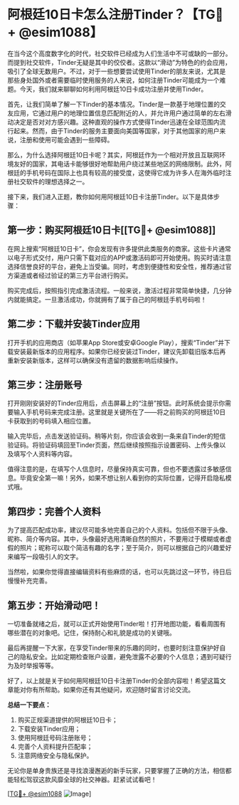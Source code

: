 # 阿根廷10日卡怎么注册Tinder？【TG💪+ @esim1088】

在当今这个高度数字化的时代，社交软件已经成为人们生活中不可或缺的一部分。而提到社交软件，Tinder无疑是其中的佼佼者。这款以“滑动”为特色的约会应用，吸引了全球无数用户。不过，对于一些想要尝试使用Tinder的朋友来说，尤其是那些身处国外或者需要临时使用服务的人来说，如何注册Tinder可能成为一个难题。今天，我们就来聊聊如何利用阿根廷10日卡成功注册并使用Tinder。

首先，让我们简单了解一下Tinder的基本情况。Tinder是一款基于地理位置的交友应用，它通过用户的地理位置信息匹配附近的人，并允许用户通过简单的左右滑动决定是否对对方感兴趣。这种直观的操作方式使得Tinder迅速在全球范围内流行起来。然而，由于Tinder的服务主要面向美国等国家，对于其他国家的用户来说，注册和使用可能会遇到一些障碍。

那么，为什么选择阿根廷10日卡呢？其实，阿根廷作为一个相对开放且互联网环境友好的国家，其电话卡能够很好地帮助用户绕过某些地区的网络限制。此外，阿根廷的手机号码在国际上也具有较高的接受度，这使得它成为许多人在海外临时注册社交软件的理想选择之一。

接下来，我们进入正题，教你如何用阿根廷10日卡注册Tinder。以下是具体步骤：

## 第一步：购买阿根廷10日卡[[TG💪+ @esim1088]]

在网上搜索“阿根廷10日卡”，你会发现有许多提供此类服务的商家。这些卡片通常以电子形式交付，用户只需下载对应的APP或激活码即可开始使用。购买时请注意选择信誉良好的平台，避免上当受骗。同时，考虑到便捷性和安全性，推荐通过官方渠道或者经过验证的第三方平台进行购买。

购买完成后，按照指引完成激活流程。一般来说，激活过程非常简单快捷，几分钟内就能搞定。一旦激活成功，你就拥有了属于自己的阿根廷手机号码啦！

## 第二步：下载并安装Tinder应用

打开手机的应用商店（如苹果App Store或安卓Google Play），搜索“Tinder”并下载安装最新版本的应用程序。如果你已经安装过Tinder，建议先卸载旧版本后再重新安装新版本，这样可以确保没有遗留的数据影响后续操作。

## 第三步：注册账号

打开刚刚安装好的Tinder应用后，点击屏幕上的“注册”按钮。此时系统会提示你需要输入手机号码来完成注册。这里就是关键所在了——将之前购买的阿根廷10日卡获取到的号码填入相应位置。

输入完毕后，点击发送验证码。稍等片刻，你应该会收到一条来自Tinder的短信验证码。将验证码填回至Tinder页面，然后继续按照指示设置密码、上传头像以及填写个人资料等内容。

值得注意的是，在填写个人信息时，尽量保持真实可靠，但也不要透露过多敏感信息。毕竟安全第一嘛！另外，如果不想让别人看到你的实际位置，记得开启隐私模式哦。

## 第四步：完善个人资料

为了提高匹配成功率，建议尽可能多地完善自己的个人资料。包括但不限于头像、昵称、简介等内容。其中，头像最好选用清晰自然的照片，不要用过于模糊或者虚假的照片；昵称可以取个简洁有趣的名字；至于简介，则可以根据自己的兴趣爱好来编写一段吸引人的文字。

当然啦，如果你觉得直接编辑资料有些麻烦的话，也可以先跳过这一环节，待日后慢慢补充完善。

## 第五步：开始滑动吧！

一切准备就绪之后，就可以正式开始使用Tinder啦！打开地图功能，看看周围有哪些潜在的对象吧。记住，保持耐心和礼貌是成功的关键哦。

最后再提醒一下大家，在享受Tinder带来的乐趣的同时，也要时刻注意保护好自己的隐私安全。比如定期检查账户设置，避免泄露不必要的个人信息；遇到可疑行为及时举报等等。

好了，以上就是关于如何用阿根廷10日卡注册Tinder的全部内容啦！希望这篇文章能对你有所帮助。如果你还有其他疑问，欢迎随时留言讨论交流。

**总结一下要点：**
1. 购买正规渠道提供的阿根廷10日卡；
2. 下载安装Tinder应用；
3. 使用阿根廷号码注册账号；
4. 完善个人资料提升匹配率；
5. 注意网络安全与隐私保护。

无论你是单身贵族还是寻找浪漫邂逅的新手玩家，只要掌握了正确的方法，相信都能轻松驾驭这款风靡全球的社交神器。赶紧试试看吧！

[[TG💪+ @esim1088](https://t.me/s/esim1088) ![Image](https://i.postimg.cc/4NQfJmqS/Snipaste-2025-05-13-00-14-12.png)]